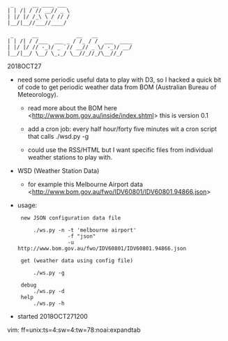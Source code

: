 
     _      __ ____ ___ 
    | | /| / // __// _ \
    | |/ |/ /_\ \ / // /
    |__/|__//___//____/ 
                                                            
     _      __            __   __           
    | | /| / /___  ___ _ / /_ / /  ___  ____
    | |/ |/ // -_)/ _ `// __// _ \/ -_)/ __/
    |__/|__/ \__/ \_,_/ \__//_//_/\__//_/  


2018OCT27
* need some periodic useful data to play with D3, so I hacked 
  a quick bit of code to get periodic weather data from BOM
  (Australian Bureau of Meteorology).
 
    - read more about the BOM here <<http://www.bom.gov.au/inside/index.shtml>>
      this is version 0.1

    - add a cron job: every half hour/forty five minutes wit a cron script
      that calls ./wsd.py -g
  
    - could use the RSS/HTML but I want specific files from individual 
      weather stations to play with.


* WSD (Weather Station Data)
    
    - for example this Melbourne Airport data
      <<http://www.bom.gov.au/fwo/IDV60801/IDV60801.94866.json>>


* usage: 

       new JSON configuration data file
       
           ./ws.py -n -t 'melbourne airport' 
                      -f "json" 
                      -u http://www.bom.gov.au/fwo/IDV60801/IDV60801.94866.json
           
       get (weather data using config file)
       
           ./ws.py -g

       debug
           ./ws.py -d
       help
           ./ws.py -h


* started 2018OCT271200


vim: ff=unix:ts=4:sw=4:tw=78:noai:expandtab
